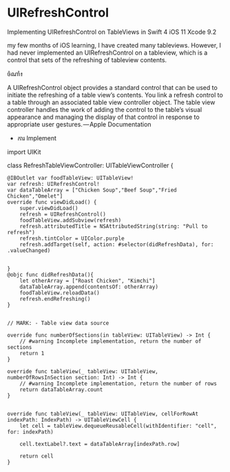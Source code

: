 # UIRefreshControl

Implementing UIRefreshControl on TableViews in Swift 4 iOS 11 Xcode 9.2


 my few months of iOS learning, I have created many tableviews. However, I had never implemented an UIRefreshControl on a tableview, which is a control that sets of the refreshing of tableview contents.

ចំណាំ៖

A UIRefreshControl object provides a standard control that can be used to initiate the refreshing of a table view’s contents.
You link a refresh control to a table through an associated table view controller object. 
The table view controller handles the work of adding the control to the table’s visual appearance and managing 
the display of that control in response to appropriate user gestures. — Apple Documentation

- ការ Implement

import UIKit


class RefreshTableViewController: UITableViewController {
    
    @IBOutlet var foodTableView: UITableView!
    var refresh: UIRefreshControl!
    var dataTableArray = ["Chicken Soup","Beef Soup","Fried Chicken","Omelet"]
    override func viewDidLoad() {
        super.viewDidLoad()
        refresh = UIRefreshControl()
        foodTableView.addSubview(refresh)
        refresh.attributedTitle = NSAttributedString(string: "Pull to refresh")
        refresh.tintColor = UIColor.purple
        refresh.addTarget(self, action: #selector(didRefreshData), for: .valueChanged)
        

    }
    @objc func didRefreshData(){
        let otherArray = ["Roast Chicken", "Kimchi"]
        dataTableArray.append(contentsOf: otherArray)
        foodTableView.reloadData()
        refresh.endRefreshing()
    }


    // MARK: - Table view data source

    override func numberOfSections(in tableView: UITableView) -> Int {
        // #warning Incomplete implementation, return the number of sections
        return 1
    }

    override func tableView(_ tableView: UITableView, numberOfRowsInSection section: Int) -> Int {
        // #warning Incomplete implementation, return the number of rows
        return dataTableArray.count
    }

    
    override func tableView(_ tableView: UITableView, cellForRowAt indexPath: IndexPath) -> UITableViewCell {
        let cell = tableView.dequeueReusableCell(withIdentifier: "cell", for: indexPath)

        cell.textLabel?.text = dataTableArray[indexPath.row]

        return cell
    }
    

